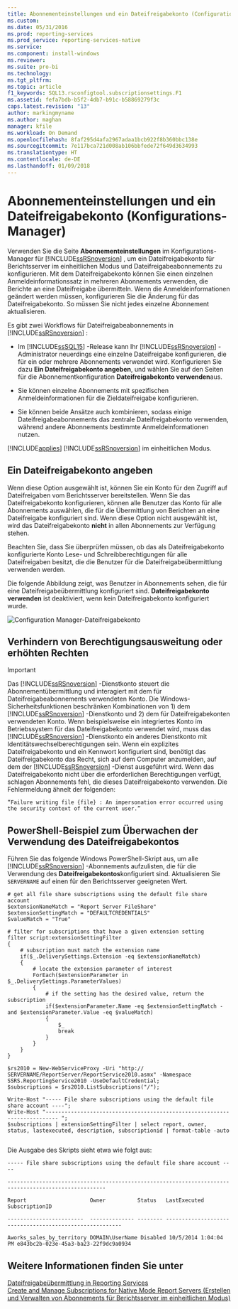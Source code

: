 ```yaml
---
title: Abonnementeinstellungen und ein Dateifreigabekonto (Configuration Manager) | Microsoft-Dokumentation
ms.custom: 
ms.date: 05/31/2016
ms.prod: reporting-services
ms.prod_service: reporting-services-native
ms.service: 
ms.component: install-windows
ms.reviewer: 
ms.suite: pro-bi
ms.technology: 
ms.tgt_pltfrm: 
ms.topic: article
f1_keywords: SQL13.rsconfigtool.subscriptionsettings.F1
ms.assetid: fefa7bdb-b5f2-4db7-b91c-b58869279f3c
caps.latest.revision: "13"
author: markingmyname
ms.author: maghan
manager: kfile
ms.workload: On Demand
ms.openlocfilehash: 8faf295d4afa2967adaa1bcb922f8b360bbc138e
ms.sourcegitcommit: 7e117bca721d008ab106bbfede72f649d3634993
ms.translationtype: HT
ms.contentlocale: de-DE
ms.lasthandoff: 01/09/2018
---
```

# <a name="subscription-settings-and-a-file-share-account-configuration-manager"></a>Abonnementeinstellungen und ein Dateifreigabekonto (Konfigurations-Manager)
  Verwenden Sie die Seite **Abonnementeinstellungen** im Konfigurations-Manager für [!INCLUDE[ssRSnoversion](../../includes/ssrsnoversion-md.md)] , um ein Dateifreigabekonto für Berichtsserver im einheitlichen Modus und Dateifreigabeabonnements zu konfigurieren. Mit dem Dateifreigabekonto können Sie einen einzelnen Anmeldeinformationssatz in mehreren Abonnements verwenden, die Berichte an eine Dateifreigabe übermitteln. Wenn die Anmeldeinformationen geändert werden müssen, konfigurieren Sie die Änderung für das Dateifreigabekonto. So müssen Sie nicht jedes einzelne Abonnement aktualisieren.  
  
 Es gibt zwei Workflows für Dateifreigabeabonnements in [!INCLUDE[ssRSnoversion](../../includes/ssrsnoversion-md.md)] :  
  
-   Im [!INCLUDE[ssSQL15](../../includes/sssql15-md.md)] -Release kann Ihr [!INCLUDE[ssRSnoversion](../../includes/ssrsnoversion-md.md)] -Administrator neuerdings eine einzelne Dateifreigabe konfigurieren, die für ein oder mehrere Abonnements verwendet wird. Konfigurieren Sie dazu **Ein Dateifreigabekonto angeben**, und wählen Sie auf den Seiten für die Abonnementkonfiguration **Dateifreigabekonto verwenden**aus.  
  
-   Sie können einzelne Abonnements mit spezifischen Anmeldeinformationen für die Zieldateifreigabe konfigurieren.  
  
-   Sie können beide Ansätze auch kombinieren, sodass einige Dateifreigabeabonnements das zentrale Dateifreigabekonto verwenden, während andere Abonnements bestimmte Anmeldeinformationen nutzen.  
  
 [!INCLUDE[applies](../../includes/applies-md.md)] [!INCLUDE[ssRSnoversion](../../includes/ssrsnoversion-md.md)] im einheitlichen Modus.  
  
## <a name="specify-a-file-share-account"></a>Ein Dateifreigabekonto angeben  
 Wenn diese Option ausgewählt ist, können Sie ein Konto für den Zugriff auf Dateifreigaben vom Berichtsserver bereitstellen. Wenn Sie das Dateifreigabekonto konfigurieren, können alle Benutzer das Konto für alle Abonnements auswählen, die für die Übermittlung von Berichten an eine Dateifreigabe konfiguriert sind. Wenn diese Option nicht ausgewählt ist, wird das Dateifreigabekonto **nicht** in allen Abonnements zur Verfügung stehen.  
  
 Beachten Sie, dass Sie überprüfen müssen, ob das als Dateifreigabekonto konfigurierte Konto Lese- und Schreibberechtigungen für alle Dateifreigaben besitzt, die die Benutzer für die Dateifreigabeübermittlung verwenden werden.  
  
 Die folgende Abbildung zeigt, was Benutzer in Abonnements sehen, die für eine Dateifreigabeübermittlung konfiguriert sind. **Dateifreigabekonto verwenden** ist deaktiviert, wenn kein Dateifreigabekonto konfiguriert wurde.  
  
 ![Configuration Manager-Dateifreigabekonto](../../reporting-services/install-windows/media/ssrs-fileshare-account.png "configuration manager file share account")  
  
## <a name="prevent-privilege-escalation-or-elevated-privileges"></a>Verhindern von Berechtigungsausweitung oder erhöhten Rechten  
  
> [!IMPORTANT]
> Das [!INCLUDE[ssRSnoversion](../../includes/ssrsnoversion-md.md)] -Dienstkonto steuert die Abonnementübermittlung und interagiert mit dem für Dateifreigabeabonnements verwendeten Konto. Die Windows-Sicherheitsfunktionen beschränken Kombinationen von 1) dem [!INCLUDE[ssRSnoversion](../../includes/ssrsnoversion-md.md)] -Dienstkonto und 2) dem für Dateifreigabekonten verwendeten Konto. Wenn beispielsweise ein integriertes Konto im Betriebssystem für das Dateifreigabekonto verwendet wird, muss das [!INCLUDE[ssRSnoversion](../../includes/ssrsnoversion-md.md)] -Dienstkonto ein anderes Dienstkonto mit Identitätswechselberechtigungen sein. Wenn ein explizites Dateifreigabekonto und ein Kennwort konfiguriert sind, benötigt das Dateifreigabekonto das Recht, sich auf dem Computer anzumelden, auf dem der [!INCLUDE[ssRSnoversion](../../includes/ssrsnoversion-md.md)] -Dienst ausgeführt wird. Wenn das Dateifreigabekonto nicht über die erforderlichen Berechtigungen verfügt, schlagen Abonnements fehl, die dieses Dateifreigabekonto verwenden. Die Fehlermeldung ähnelt der folgenden:  
>   
>  `“Failure writing file {file} : An impersonation error occurred using the security context of the current user.”`  
  
## <a name="powershell-sample-to-audit-use-of-the-file-share-account"></a>PowerShell-Beispiel zum Überwachen der Verwendung des Dateifreigabekontos  
 Führen Sie das folgende Windows PowerShell-Skript aus, um alle [!INCLUDE[ssRSnoversion](../../includes/ssrsnoversion-md.md)] -Abonnements aufzulisten, die für die Verwendung des **Dateifreigabekontos**konfiguriert sind. Aktualisieren Sie `SERVERNAME` auf einen für den Berichtsserver geeigneten Wert.  
  
```  
# get all file share subscriptions using the default file share account  
$extensionNameMatch = "Report Server FileShare"  
$extensionSettingMatch = "DEFAULTCREDENTIALS"  
$valueMatch = "True"  
  
# filter for subscriptions that have a given extension setting  
filter script:extensionSettingFilter  
{  
    # subscription must match the extension name  
    if($_.DeliverySettings.Extension -eq $extensionNameMatch)  
    {  
        # locate the extension parameter of interest  
        ForEach($extensionParameter in $_.DeliverySettings.ParameterValues)  
        {  
            # if the setting has the desired value, return the subscription  
            if($extensionParameter.Name -eq $extensionSettingMatch -and $extensionParameter.Value -eq $valueMatch)  
            {  
                $_  
                break  
            }  
        }  
    }  
}  
  
$rs2010 = New-WebServiceProxy -Uri "http:// SERVERNAME/ReportServer/ReportService2010.asmx" -Namespace SSRS.ReportingService2010 -UseDefaultCredential;  
$subscriptions = $rs2010.ListSubscriptions("/");  
  
Write-Host "----- File share subscriptions using the default file share account ----";  
Write-Host "-------------------------------------------------------------------------- ";  
$subscriptions | extensionSettingFilter | select report, owner, status, lastexecuted, description, subscriptionid | format-table -auto  
  
```  
  
 Die Ausgabe des Skripts sieht etwa wie folgt aus:  
  
 `----- File share subscriptions using the default file share account ----`  
  
 `-----------------------------------------------------------------------------------------------------`  
  
 `Report                    Owner          Status   LastExecuted         SubscriptionID`  
  
 `------------------------  -------------- -------- -------------------- ------------------------------------`  
  
 `Aworks_sales_by_territory DOMAIN\UserName Disabled 10/5/2014 1:04:04 PM e843bc2b-023e-45a3-ba23-22f9dc9a0934`  
  
## <a name="see-also"></a>Weitere Informationen finden Sie unter  
 [Dateifreigabeübermittlung in Reporting Services](../../reporting-services/subscriptions/file-share-delivery-in-reporting-services.md)   
 [Create and Manage Subscriptions for Native Mode Report Servers (Erstellen und Verwalten von Abonnements für Berichtsserver im einheitlichen Modus)](../../reporting-services/subscriptions/create-and-manage-subscriptions-for-native-mode-report-servers.md)
  
  
